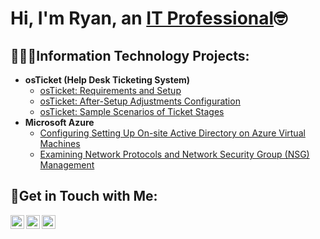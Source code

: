 <h1>Hi, I'm Ryan, an <a href="https://linkedin.com/in/ryanrfrechette">IT Professional</a>🤓</h1>

<h2>🧑🏽‍💻Information Technology Projects:</h2>

- <b>osTicket (Help Desk Ticketing System)</b>
  - [osTicket: Requirements and Setup](https://github.com/joshmadakorcc/osticket-prereqs)
  - [osTicket: After-Setup Adjustments Configuration](https://github.com/joshmadakorcc/post-install-config)
  - [osTicket: Sample Scenarios of Ticket Stages](https://github.com/joshmadakorcc/ticket-lifecycle)
- <b>Microsoft Azure</b>
  - [Configuring Setting Up On-site Active Directory on Azure Virtual Machines](https://github.com/joshmadakorcc/configure-ad)
  - [Examining Network Protocols and Network Security Group (NSG) Management](https://github.com/joshmadakorcc/azure-network-protocols)

<h2>📱Get in Touch with Me:</h2>

[<img align="left" alt="Josh | Twitter" width="22px" src="https://cdn.jsdelivr.net/npm/simple-icons@v3/icons/twitter.svg" />][twitter]
[<img align="left" alt="Josh | LinkedIn" width="22px" src="https://cdn.jsdelivr.net/npm/simple-icons@v3/icons/linkedin.svg" />][linkedin]
[<img align="left" alt="Josh | Instagram" width="22px" src="https://cdn.jsdelivr.net/npm/simple-icons@v3/icons/instagram.svg" />][instagram]

[twitter]: https://twitter.com/RyanRFrechette
[instagram]: https://www.instagram.com/RyanRFrechette
[linkedin]: https://linkedin.com/in/RyanRFrechette
